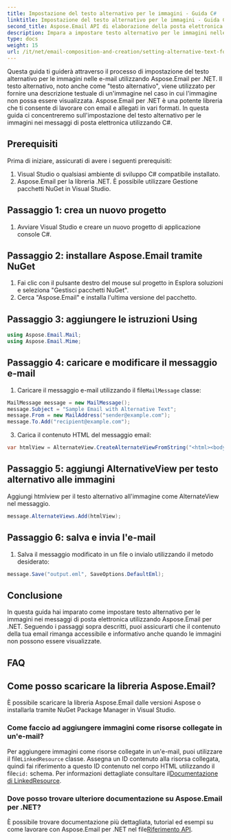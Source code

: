 ```yaml
---
title: Impostazione del testo alternativo per le immagini - Guida C#
linktitle: Impostazione del testo alternativo per le immagini - Guida C#
second_title: Aspose.Email API di elaborazione della posta elettronica .NET
description: Impara a impostare testo alternativo per le immagini nelle e-mail utilizzando Aspose.Email per .NET. Garantisci l'accessibilità con un testo alternativo chiaro. Documentazione e codice inclusi.
type: docs
weight: 15
url: /it/net/email-composition-and-creation/setting-alternative-text-for-images-csharp-guide/
---
```


Questa guida ti guiderà attraverso il processo di impostazione del testo alternativo per le immagini nelle e-mail utilizzando Aspose.Email per .NET. Il testo alternativo, noto anche come "testo alternativo", viene utilizzato per fornire una descrizione testuale di un'immagine nel caso in cui l'immagine non possa essere visualizzata. Aspose.Email per .NET è una potente libreria che ti consente di lavorare con email e allegati in vari formati. In questa guida ci concentreremo sull'impostazione del testo alternativo per le immagini nei messaggi di posta elettronica utilizzando C#.

## Prerequisiti

Prima di iniziare, assicurati di avere i seguenti prerequisiti:

1. Visual Studio o qualsiasi ambiente di sviluppo C# compatibile installato.
2. Aspose.Email per la libreria .NET. È possibile utilizzare Gestione pacchetti NuGet in Visual Studio.

## Passaggio 1: crea un nuovo progetto

1. Avviare Visual Studio e creare un nuovo progetto di applicazione console C#.

## Passaggio 2: installare Aspose.Email tramite NuGet

1. Fai clic con il pulsante destro del mouse sul progetto in Esplora soluzioni e seleziona "Gestisci pacchetti NuGet".
2. Cerca "Aspose.Email" e installa l'ultima versione del pacchetto.

## Passaggio 3: aggiungere le istruzioni Using

```csharp
using Aspose.Email.Mail;
using Aspose.Email.Mime;
```

## Passaggio 4: caricare e modificare il messaggio e-mail

1.  Caricare il messaggio e-mail utilizzando il file`MailMessage` classe:

```csharp
MailMessage message = new MailMessage();
message.Subject = "Sample Email with Alternative Text";
message.From = new MailAddress("sender@example.com");
message.To.Add("recipient@example.com");
```

3. Carica il contenuto HTML del messaggio email:

```csharp
var htmlView = AlternateView.CreateAlternateViewFromString("<html><body><img src='cid:logo.jpg' alt='Company Logo'></body></html>", null, "text/html");
```

## Passaggio 5: aggiungi AlternativeView per testo alternativo alle immagini

Aggiungi htmlview per il testo alternativo all'immagine come AlternateView nel messaggio. 
```csharp
message.AlternateViews.Add(htmlView);
```

## Passaggio 6: salva e invia l'e-mail

1. Salva il messaggio modificato in un file o invialo utilizzando il metodo desiderato:

```csharp
message.Save("output.eml", SaveOptions.DefaultEml);
```

## Conclusione

In questa guida hai imparato come impostare testo alternativo per le immagini nei messaggi di posta elettronica utilizzando Aspose.Email per .NET. Seguendo i passaggi sopra descritti, puoi assicurarti che il contenuto della tua email rimanga accessibile e informativo anche quando le immagini non possono essere visualizzate.

## FAQ

## Come posso scaricare la libreria Aspose.Email?

È possibile scaricare la libreria Aspose.Email dalle versioni Aspose o installarla tramite NuGet Package Manager in Visual Studio.

### Come faccio ad aggiungere immagini come risorse collegate in un'e-mail?

Per aggiungere immagini come risorse collegate in un'e-mail, puoi utilizzare il file`LinkedResource` classe. Assegna un ID contenuto alla risorsa collegata, quindi fai riferimento a questo ID contenuto nel corpo HTML utilizzando il file`cid:` schema. Per informazioni dettagliate consultare il[Documentazione di LinkedResource](https://reference.aspose.com/email/net/aspose.email/linkedresource/).
### Dove posso trovare ulteriore documentazione su Aspose.Email per .NET?

 È possibile trovare documentazione più dettagliata, tutorial ed esempi su come lavorare con Aspose.Email per .NET nel file[Riferimento API](https://reference.aspose.com/email/net/).